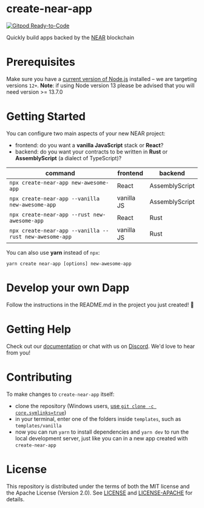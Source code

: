 create-near-app
===============
[![Gitpod Ready-to-Code](https://img.shields.io/badge/Gitpod-Ready--to--Code-blue?logo=gitpod)](https://gitpod.io/#https://github.com/nearprotocol/create-near-app) 

Quickly build apps backed by the [NEAR](https://near.org) blockchain


Prerequisites
=============

Make sure you have a [current version of Node.js](https://nodejs.org/en/about/releases/) installed – we are targeting versions `12+`.
**Note**: if using Node version 13 please be advised that you will need version >= 13.7.0


Getting Started
===============

You can configure two main aspects of your new NEAR project:

* frontend: do you want a **vanilla JavaScript** stack or **React**?
* backend: do you want your contracts to be written in **Rust** or **AssemblyScript** (a dialect of TypeScript)?

| command                                                | frontend   | backend        |
| ------------------------------------------------------ | ---------- | -------------- |
| `npx create-near-app new-awesome-app`                  | React      | AssemblyScript |
| `npx create-near-app --vanilla new-awesome-app`        | vanilla JS | AssemblyScript |
| `npx create-near-app --rust new-awesome-app`           | React      | Rust           |
| `npx create-near-app --vanilla --rust new-awesome-app` | vanilla JS | Rust           |

You can also use **yarn** instead of `npx`:

    yarn create near-app [options] new-awesome-app


Develop your own Dapp
=====================

Follow the instructions in the README.md in the project you just created! 🚀


Getting Help
============

Check out our [documentation](https://docs.near.org) or chat with us on [Discord](http://near.chat). We'd love to hear from you!


Contributing
============

To make changes to `create-near-app` itself:

* clone the repository (Windows users, [use `git clone -c core.symlinks=true`](https://stackoverflow.com/a/42137273/249801))
* in your terminal, enter one of the folders inside `templates`, such as `templates/vanilla`
* now you can run `yarn` to install dependencies and `yarn dev` to run the local development server, just like you can in a new app created with `create-near-app`


License
=======

This repository is distributed under the terms of both the MIT license and the Apache License (Version 2.0).
See [LICENSE](LICENSE) and [LICENSE-APACHE](LICENSE-APACHE) for details.
